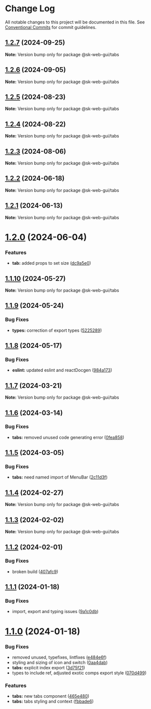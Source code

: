 # Change Log

All notable changes to this project will be documented in this file.
See [Conventional Commits](https://conventionalcommits.org) for commit guidelines.

## [1.2.7](https://github.com/Sundsvallskommun/web-shared-components/compare/@sk-web-gui/tabs@1.2.6...@sk-web-gui/tabs@1.2.7) (2024-09-25)

**Note:** Version bump only for package @sk-web-gui/tabs

## [1.2.6](https://github.com/Sundsvallskommun/web-shared-components/compare/@sk-web-gui/tabs@1.2.5...@sk-web-gui/tabs@1.2.6) (2024-09-05)

**Note:** Version bump only for package @sk-web-gui/tabs

## [1.2.5](https://github.com/Sundsvallskommun/web-shared-components/compare/@sk-web-gui/tabs@1.2.4...@sk-web-gui/tabs@1.2.5) (2024-08-23)

**Note:** Version bump only for package @sk-web-gui/tabs

## [1.2.4](https://github.com/Sundsvallskommun/web-shared-components/compare/@sk-web-gui/tabs@1.2.3...@sk-web-gui/tabs@1.2.4) (2024-08-22)

**Note:** Version bump only for package @sk-web-gui/tabs

## [1.2.3](https://github.com/Sundsvallskommun/web-shared-components/compare/@sk-web-gui/tabs@1.2.2...@sk-web-gui/tabs@1.2.3) (2024-08-06)

**Note:** Version bump only for package @sk-web-gui/tabs

## [1.2.2](https://github.com/Sundsvallskommun/web-shared-components/compare/@sk-web-gui/tabs@1.2.1...@sk-web-gui/tabs@1.2.2) (2024-06-18)

**Note:** Version bump only for package @sk-web-gui/tabs

## [1.2.1](https://github.com/Sundsvallskommun/web-shared-components/compare/@sk-web-gui/tabs@1.2.0...@sk-web-gui/tabs@1.2.1) (2024-06-13)

**Note:** Version bump only for package @sk-web-gui/tabs

# [1.2.0](https://github.com/Sundsvallskommun/web-shared-components/compare/@sk-web-gui/tabs@1.1.10...@sk-web-gui/tabs@1.2.0) (2024-06-04)

### Features

- **tab:** added props to set size ([dc9a5e0](https://github.com/Sundsvallskommun/web-shared-components/commit/dc9a5e05532d79293f21936ba9cc94a101f51553))

## [1.1.10](https://github.com/Sundsvallskommun/web-shared-components/compare/@sk-web-gui/tabs@1.1.9...@sk-web-gui/tabs@1.1.10) (2024-05-27)

**Note:** Version bump only for package @sk-web-gui/tabs

## [1.1.9](https://github.com/Sundsvallskommun/web-shared-components/compare/@sk-web-gui/tabs@1.1.8...@sk-web-gui/tabs@1.1.9) (2024-05-24)

### Bug Fixes

- **types:** correction of export types ([5225289](https://github.com/Sundsvallskommun/web-shared-components/commit/52252890b4206faa9bc70111e75f1ef818e0d8fe))

## [1.1.8](https://github.com/Sundsvallskommun/web-shared-components/compare/@sk-web-gui/tabs@1.1.7...@sk-web-gui/tabs@1.1.8) (2024-05-17)

### Bug Fixes

- **eslint:** updated eslint and reactDocgen ([984a173](https://github.com/Sundsvallskommun/web-shared-components/commit/984a17371f052a0cbe23d01fd31722f0fa2a56eb))

## [1.1.7](https://github.com/Sundsvallskommun/web-shared-components/compare/@sk-web-gui/tabs@1.1.6...@sk-web-gui/tabs@1.1.7) (2024-03-21)

**Note:** Version bump only for package @sk-web-gui/tabs

## [1.1.6](https://github.com/Sundsvallskommun/web-shared-components/compare/@sk-web-gui/tabs@1.1.5...@sk-web-gui/tabs@1.1.6) (2024-03-14)

### Bug Fixes

- **tabs:** removed unused code generating error ([0fea858](https://github.com/Sundsvallskommun/web-shared-components/commit/0fea8582f20ec2eaa06556ad270eb95af4faef07))

## [1.1.5](https://github.com/Sundsvallskommun/web-shared-components/compare/@sk-web-gui/tabs@1.1.4...@sk-web-gui/tabs@1.1.5) (2024-03-05)

### Bug Fixes

- **tabs:** need named import of MenuBar ([2c11d3f](https://github.com/Sundsvallskommun/web-shared-components/commit/2c11d3f2c169b8b1e487d9ebaa17e851668377fa))

## [1.1.4](https://github.com/Sundsvallskommun/web-shared-components/compare/@sk-web-gui/tabs@1.1.3...@sk-web-gui/tabs@1.1.4) (2024-02-27)

**Note:** Version bump only for package @sk-web-gui/tabs

## [1.1.3](https://github.com/Sundsvallskommun/web-shared-components/compare/@sk-web-gui/tabs@1.1.2...@sk-web-gui/tabs@1.1.3) (2024-02-02)

**Note:** Version bump only for package @sk-web-gui/tabs

## [1.1.2](https://github.com/Sundsvallskommun/web-shared-components/compare/@sk-web-gui/tabs@1.1.1...@sk-web-gui/tabs@1.1.2) (2024-02-01)

### Bug Fixes

- broken build ([407afc9](https://github.com/Sundsvallskommun/web-shared-components/commit/407afc99073db8e423f865ccdd303f68ca0896e4))

## [1.1.1](https://github.com/Sundsvallskommun/web-shared-components/compare/@sk-web-gui/tabs@1.1.0...@sk-web-gui/tabs@1.1.1) (2024-01-18)

### Bug Fixes

- import, export and typing issues ([9a1c0db](https://github.com/Sundsvallskommun/web-shared-components/commit/9a1c0db0bd92b5ea09f23cf3e861e124819d6063))

# [1.1.0](https://github.com/Sundsvallskommun/web-shared-components/compare/@sk-web-gui/tabs@0.1.5...@sk-web-gui/tabs@1.1.0) (2024-01-18)

### Bug Fixes

- removed unused, typefixes, lintfixes ([e484e6f](https://github.com/Sundsvallskommun/web-shared-components/commit/e484e6f05ce9c8ed79a1f57ad0cdc81ea46b388e))
- styling and sizing of icon and switch ([0aa4dab](https://github.com/Sundsvallskommun/web-shared-components/commit/0aa4dab97bb6c1fbc01a22f655baf6248bfd36f2))
- **tabs:** explicit index export ([3d75f21](https://github.com/Sundsvallskommun/web-shared-components/commit/3d75f2147f64cc6fa2ac9c9eb3934f1645a3dabc))
- types to include ref, adjusted exotic comps export style ([070d499](https://github.com/Sundsvallskommun/web-shared-components/commit/070d4990ecea5d5ce90ebdd684a381bb8ad95861))

### Features

- **tabs:** new tabs component ([465e480](https://github.com/Sundsvallskommun/web-shared-components/commit/465e4808fb738714a70145ea3682f87b9432fa9d))
- **tabs:** tabs styling and context ([fbbade6](https://github.com/Sundsvallskommun/web-shared-components/commit/fbbade6450a29edaed91aeebb5234393d41010cb))
